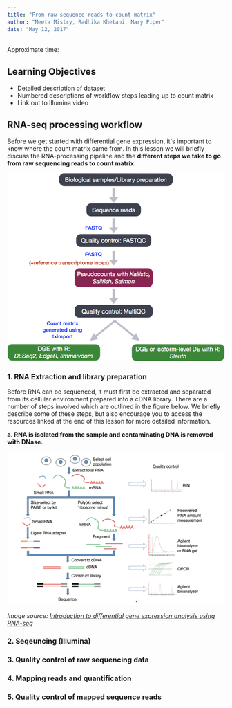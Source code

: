 ```yaml
---
title: "From raw sequence reads to count matrix"
author: "Meeta Mistry, Radhika Khetani, Mary Piper"
date: "May 12, 2017"
---
```


Approximate time: 

## Learning Objectives 

* Detailed description of dataset
* Numbered descriptions of workflow steps leading up to count matrix
* Link out to Illumina video


## RNA-seq processing workflow

Before we get started with differential gene expression, it's important to know where the count matrix came from. In this lesson we will briefly discuss the RNA-processing pipeline and the **different steps we take to go from raw sequencing reads to count matrix**. 

<p align="center">
<img src="../img/workflow-salmon-DGE.png" >
</p>


### 1. RNA Extraction and library preparation

Before RNA can be sequenced, it must first be extracted and separated from its cellular environment prepared into a cDNA library. There are a number of steps involved which are outlined in the figure below. We briefly describe some of these steps, but also encourage you to access the resources linked at the end of this lesson for more detailed information.

**a. RNA is isolated from the sample and contaminating DNA is removed with DNase.**



<p align="center">
<img src="../img/library_prep.png" >
</p>

*Image source: [Introduction to differential gene expression analysis using RNA-seq](https://chagall.med.cornell.edu/RNASEQcourse/Intro2RNAseq.pdf)*

### 2. Seqeuncing (Illumina)

### 3. Quality control of raw sequencing data

### 4. Mapping reads and quantification

### 5. Quality control of mapped sequence reads
